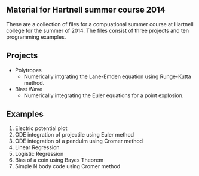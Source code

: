 ## Material for Hartnell summer course 2014
These are a collection of files for a compuational summer course at
Hartnell college for the summer of 2014. The files consist of three
projects and ten programming examples.

## Projects
* Polytropes
  * Numerically intgrating the Lane-Emden equation using Runge-Kutta method.
* Blast Wave
  * Numerically integrating the Euler equations for a point explosion.

## Examples
1. Electric potential plot
2. ODE integration of projectile using Euler method
3. ODE integration of a pendulm using Cromer method
4. Linear Regression
5. Logistic Regression 
6. Bias of a coin using Bayes Theorem
7. Simple N body code using Cromer method
